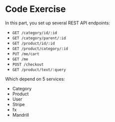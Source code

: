 # Code Exercise

In this part, you set up several REST API endpoints:

* `GET /category/id/:id`
* `GET /category/parent/:id`
* `GET /product/id/:id`
* `GET /product/category/:id`
* `PUT /me/cart`
* `GET /me`
* `POST /checkout`
* `GET /product/text/:query`

Which depend on 5 services:

* Category
* Product
* User
* Stripe
* fx
* Mandrill